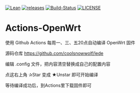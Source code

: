 [![Lean](https://img.shields.io/badge/SourceCode-Lean-green?style=flat&logo=GitHub)](https://github.com/coolsnowwolf/lede) [![releases](https://img.shields.io/badge/UpdateCheck-blueviolet?style=flat&logo=Checkmarx)](https://github.com/FormatToday/Actions-OpenWrt/releases) [![Build-Status](https://github.com/FormatToday/Actions-OpenWrt/actions/workflows/build-openwrt.yml/badge.svg)](https://github.com/FormatToday/Actions-OpenWrt/actions/workflows/build-openwrt.yml) [![LICENSE](https://img.shields.io/badge/LICENSE-MIT-important?style=flat)](https://github.com/FormatToday/Actions-OpenWrt) 


# Actions-OpenWrt
使用 Github Actions 每周一、三、五20点自动编译 OpenWrt 固件

源码仓库 https://github.com/coolsnowwolf/lede

编辑 .config 文件，把内容清空替换成自己的配置内容

点这右上角 ✰Star  变成 ★Unstar 即可开始编译

等待编译成功后，到Actions里下载固件即可
